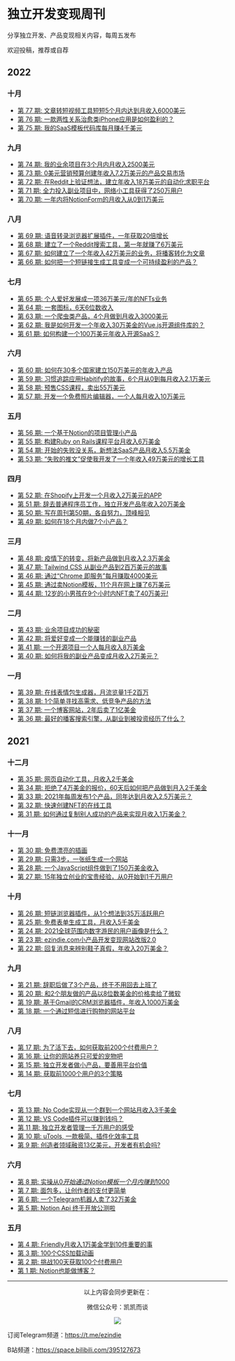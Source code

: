 # 独立开发变现周刊
分享独立开发、产品变现相关内容，每周五发布

欢迎投稿，推荐或自荐

## 2022

### 十月

*  [第 77 期: 文章转短视频工具短短5个月内达到月收入6000美元 ](https://github.com/ljinkai/weekly/blob/main/2022/issue-77.md) 
*  [第 76 期: 一款两性关系治愈类iPhone应用是如何盈利的？](https://github.com/ljinkai/weekly/blob/main/2022/issue-76.md) 
*  [第 75 期: 我的SaaS模板代码库每月赚4千美元](https://github.com/ljinkai/weekly/blob/main/2022/issue-75.md) 

### 九月

*  [第 74 期: 我的业余项目在3个月内月收入2500美元](https://github.com/ljinkai/weekly/blob/main/2022/issue-74.md) 
*  [第 73 期: 0美元营销预算创建年收入7.2万美元的产品交易市场](https://github.com/ljinkai/weekly/blob/main/2022/issue-73.md) 
*  [第 72 期: 在Reddit上验证想法，建立年收入18万美元的自动化求职平台](https://github.com/ljinkai/weekly/blob/main/2022/issue-72.md) 
*  [第 71 期: 全力投入副业项目中，网络小工具获得了250万用户](https://github.com/ljinkai/weekly/blob/main/2022/issue-71.md) 
*  [第 70 期: 一年内将NotionForm的月收入从0到1万美元 ](https://github.com/ljinkai/weekly/blob/main/2022/issue-70.md) 

### 八月

*  [第 69 期: 语音转录浏览器扩展插件，一年获取20倍增长 ](https://github.com/ljinkai/weekly/blob/main/2022/issue-69.md) 
*  [第 68 期: 建立了一个Reddit搜索工具，第一年就赚了6万美元 ](https://github.com/ljinkai/weekly/blob/main/2022/issue-68.md) 
*  [第 67 期: 如何建立了一个年收入42万美元的业务，将播客转化为文章 ](https://github.com/ljinkai/weekly/blob/main/2022/issue-67.md) 
*  [第 66 期: 如何把一个短链接生成工具变成一个可持续盈利的产品？ ](https://github.com/ljinkai/weekly/blob/main/2022/issue-66.md) 

### 七月

*  [第 65 期: 个人爱好发展成一项36万美元/年的NFTs业务 ](https://github.com/ljinkai/weekly/blob/main/2022/issue-65.md) 
*  [第 64 期: 一套图标，6天6位数收入 ](https://github.com/ljinkai/weekly/blob/main/2022/issue-64.md) 
*  [第 63 期: 一个爬虫类产品，4个月做到月收入3000美元 ](https://github.com/ljinkai/weekly/blob/main/2022/issue-63.md) 
*  [第 62 期: 我是如何开发一个年收入30万美金的Vue.js开源组件库的？ ](https://github.com/ljinkai/weekly/blob/main/2022/issue-62.md) 
*  [第 61 期: 如何构建一个100万美元年收入开源SaaS？ ](https://github.com/ljinkai/weekly/blob/main/2022/issue-61.md) 

### 六月

*  [第 60 期: 如何在30多个国家建立150万美元的年收入产品 ](https://github.com/ljinkai/weekly/blob/main/2022/issue-60.md) 
*  [第 59 期: 习惯追踪应用Habitify的故事，6个月从0到每月收入2.1万美元 ](https://github.com/ljinkai/weekly/blob/main/2022/issue-59.md) 
*  [第 58 期: 预售CSS课程，卖出55万美元 ](https://github.com/ljinkai/weekly/blob/main/2022/issue-58.md) 
*  [第 57 期: 开发一个免费照片编辑器，一个人每月收入10万美元 ](https://github.com/ljinkai/weekly/blob/main/2022/issue-57.md) 

### 五月

*  [第 56 期: 一个基于Notion的项目管理小产品 ](https://github.com/ljinkai/weekly/blob/main/2022/issue-56.md) 
*  [第 55 期: 构建Ruby on Rails课程平台月收入6万美金 ](https://github.com/ljinkai/weekly/blob/main/2022/issue-55.md) 
*  [第 54 期: 开始的失败没关系，新想法SaaS产品月收入5.5万美金 ](https://github.com/ljinkai/weekly/blob/main/2022/issue-54.md) 
*  [第 53 期: “失败的推文”促使我开发了一个年收入49万美元的增长工具 ](https://github.com/ljinkai/weekly/blob/main/2022/issue-53.md) 

### 四月

*  [第 52 期: 在Shopify上开发一个月收入2万美元的APP ](https://github.com/ljinkai/weekly/blob/main/2022/issue-52.md) 
*  [第 51 期: 辞去普通程序员工作，独立开发产品年收入20万美金 ](https://github.com/ljinkai/weekly/blob/main/2022/issue-51.md) 
*  [第 50 期: 写在周刊第50期，各自努力，顶峰相见 ](https://github.com/ljinkai/weekly/blob/main/2022/issue-50.md) 
*  [第 49 期: 如何在18个月内做7个小产品？ ](https://github.com/ljinkai/weekly/blob/main/2022/issue-49.md) 

### 三月

*  [第 48 期: 疫情下的转变，将新产品做到月收入2.3万美金 ](https://github.com/ljinkai/weekly/blob/main/2022/issue-48.md) 
*  [第 47 期: Tailwind CSS 从副业产品到2百万美元的故事 ](https://github.com/ljinkai/weekly/blob/main/2022/issue-47.md) 
*  [第 46 期: 通过“Chrome 即服务”每月赚取4000美元 ](https://github.com/ljinkai/weekly/blob/main/2022/issue-46.md) 
*  [第 45 期: 通过卖Notion模板，11个月在网上赚了6万美元 ](https://github.com/ljinkai/weekly/blob/main/2022/issue-45.md) 
*  [第 44 期: 12岁的小男孩在9个小时内NFT卖了40万美元! ](https://github.com/ljinkai/weekly/blob/main/2022/issue-44.md) 

### 二月

*  [第 43 期: 业余项目成功的秘密 ](https://github.com/ljinkai/weekly/blob/main/2022/issue-43.md) 
*  [第 42 期: 将爱好变成一个能赚钱的副业产品 ](https://github.com/ljinkai/weekly/blob/main/2022/issue-42.md) 
*  [第 41 期: 一个开源项目一个人每月收入8万美金 ](https://github.com/ljinkai/weekly/blob/main/2022/issue-41.md) 
*  [第 40 期: 如何将我的副业产品变成月收入2万美元？ ](https://github.com/ljinkai/weekly/blob/main/2022/issue-40.md) 

### 一月

*  [第 39 期: 在线表情包生成器，月流览量1千2百万 ](https://github.com/ljinkai/weekly/blob/main/2022/issue-39.md) 
*  [第 38 期: 1个简单寻找高需求、低竞争产品的方法 ](https://github.com/ljinkai/weekly/blob/main/2022/issue-38.md) 
*  [第 37 期: 一个博客网站，2年后卖了1亿美金 ](https://github.com/ljinkai/weekly/blob/main/2022/issue-37.md) 
*  [第 36 期: 最好的播客搜索引擎，从副业到被投资经历了什么？ ](https://github.com/ljinkai/weekly/blob/main/2022/issue-36.md) 

## 2021

### 十二月

*  [第 35 期: 网页自动化工具，月收入2千美金 ](https://github.com/ljinkai/weekly/blob/main/2021/issue-35.md) 
*  [第 34 期: 拒绝了4万美金的报价，60天后如何把产品做到月入2千美金 ](https://github.com/ljinkai/weekly/blob/main/2021/issue-34.md) 
*  [第 33 期: 2021年每周发布1个产品，同年达到月收入2.5万美元？ ](https://github.com/ljinkai/weekly/blob/main/2021/issue-33.md) 
*  [第 32 期: 快速创建NFT的在线工具 ](https://github.com/ljinkai/weekly/blob/main/2021/issue-32.md) 
*  [第 31 期: 如何通过复制别人成功的产品来实现月收入1万美金？](https://github.com/ljinkai/weekly/blob/main/2021/issue-31.md) 

### 十一月

*  [第 30 期: 免费漂亮的插画](https://github.com/ljinkai/weekly/blob/main/2021/issue-30.md) 
*  [第 29 期: 只需3步，一张纸生成一个网站](https://github.com/ljinkai/weekly/blob/main/2021/issue-29.md) 
*  [第 28 期: 一个JavaScript组件做到了150万美金收入](https://github.com/ljinkai/weekly/blob/main/2021/issue-28.md) 
*  [第 27 期: 15年独立创业的宝贵经验，从0开始到1千万用户](https://github.com/ljinkai/weekly/blob/main/2021/issue-27.md) 

### 十月

*  [第 26 期: 短链浏览器插件，从1个想法到35万活跃用户](https://github.com/ljinkai/weekly/blob/main/2021/issue-26.md) 
*  [第 25 期: 免费表单生成工具，月收入5千美金](https://github.com/ljinkai/weekly/blob/main/2021/issue-25.md) 
*  [第 24 期: 2021全球范围内数字游民的用户画像是什么？](https://github.com/ljinkai/weekly/blob/main/2021/issue-24.md) 
*  [第 23 期: ezindie.com小产品开发变现网站改版2.0](https://github.com/ljinkai/weekly/blob/main/2021/issue-23.md) 
*  [第 22 期: 回复消息来辨别鞋子真假，年收入20万美金？](https://github.com/ljinkai/weekly/blob/main/2021/issue-22.md) 

### 九月

*  [第 21 期: 辞职后做了3个产品，终于不用回去上班了](https://github.com/ljinkai/weekly/blob/main/2021/issue-21.md) 
*  [第 20 期: 和2个朋友做的产品以8位数美金的价格卖给了微软](https://github.com/ljinkai/weekly/blob/main/2021/issue-20.md) 
*  [第 19 期: 基于Gmail的CRM浏览器插件，年收入1000万美金](https://github.com/ljinkai/weekly/blob/main/2021/issue-19.md) 
*  [第 18 期: 一个通过短信进行购物的网站平台](https://github.com/ljinkai/weekly/blob/main/2021/issue-18.md) 

### 八月

*  [第 17 期: 为了活下去，如何获取前200个付费用户？](https://github.com/ljinkai/weekly/blob/main/2021/issue-17.md) 
*  [第 16 期: 让你的网站养只可爱的宠物吧](https://github.com/ljinkai/weekly/blob/main/2021/issue-16.md) 
*  [第 15 期: 独立开发者做小产品，要善用平台价值](https://github.com/ljinkai/weekly/blob/main/2021/issue-15.md) 
*  [第 14 期: 获取前1000个用户的3个策略](https://github.com/ljinkai/weekly/blob/main/2021/issue-14.md) 

### 七月

*  [第 13 期: No Code实现从一个群到一个网站月收入3千美金](https://github.com/ljinkai/weekly/blob/main/2021/issue-13.md) 
*  [第 12 期: VS Code插件可以赚到钱吗？](https://github.com/ljinkai/weekly/blob/main/2021/issue-12.md) 
*  [第 11 期: 独立开发者管理一千万用户的感受](https://github.com/ljinkai/weekly/blob/main/2021/issue-11.md) 
*  [第 10 期: uTools, 一款极简、插件化效率工具](https://github.com/ljinkai/weekly/blob/main/2021/issue-10.md) 
*  [第 9 期: 创造者领域融资13亿美元，开发者有机会吗?](https://github.com/ljinkai/weekly/blob/main/2021/issue-9.md) 


### 六月

*  [第 8 期: 实操从$0开始通过Notion模板一个月内赚到$1000](https://github.com/ljinkai/weekly/blob/main/2021/issue-8.md) 
*  [第 7 期: 面包多，让创作者的支付更简单](https://github.com/ljinkai/weekly/blob/main/2021/issue-7.md) 
*  [第 6 期: 一个Telegram机器人卖了32万美金](https://github.com/ljinkai/weekly/blob/main/2021/issue-6.md) 
*  [第 5 期: Notion Api 终于开放公测啦](https://github.com/ljinkai/weekly/blob/main/2021/issue-5.md) 

### 五月

*  [第 4 期: Friendly月收入1万美金学到10件重要的事](https://github.com/ljinkai/weekly/blob/main/2021/issue-4.md) 
*  [第 3 期: 100个CSS加载动画](https://github.com/ljinkai/weekly/blob/main/2021/issue-3.md) 
*  [第 2 期: 挑战100天获取100个付费用户](https://github.com/ljinkai/weekly/blob/main/2021/issue-2.md) 
*  [第 1 期: Notion也能做博客？](https://github.com/ljinkai/weekly/blob/main/2021/issue-1.md) 

---



<center>
以上内容会同步更新在：


微信公众号：凯凯而谈

![](http://qiniu.gafata.com/2019-03-17-web-bear.jpg?imageView2/2/w/200)
</center>

订阅Telegram频道：https://t.me/ezindie

B站频道：https://space.bilibili.com/395127673